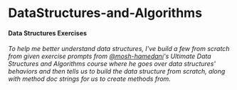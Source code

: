 # DataStructures-and-Algorithms
#### Data Structures Exercises

<em> To help me better understand data structures, I've build a few from scratch from given exercise prompts from [@mosh-hamedani](https://github.com/mosh-hamedani)'s
Ultimate Data Structures and Algorithms course where he goes over data structures' behaviors and then tells us to build the
data structure from scratch, along with method doc strings for us to create methods from.</em> 
